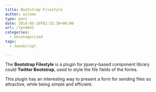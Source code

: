 ```yaml
---
title: Bootstrap Filestyle
author: wiloon
type: post
date: 2014-05-20T02:32:30+00:00
url: /?p=6641
categories:
  - Uncategorized
tags:
  - JavaScript

---
```

The <span style="font-weight: bold;">Bootstrap Filestyle</span> is a plugin for jquery-based component library could <span style="font-weight: bold;">Twitter Bootstrap</span>, used to style the file fields of the forms.

This plugin has an interesting way to present a form for sending files so attractive, while being simple and efficient.